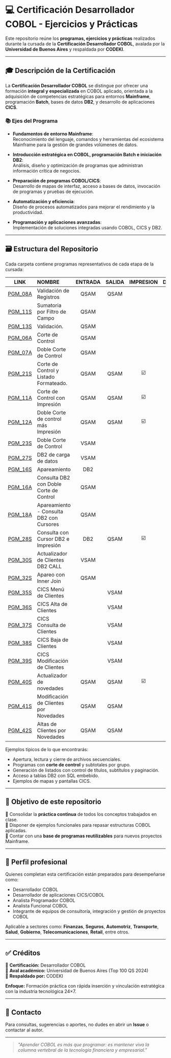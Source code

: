 # 💻 Certificación Desarrollador COBOL - Ejercicios y Prácticas

Este repositorio reúne los **programas, ejercicios y prácticas** realizados durante la cursada de la **Certificación Desarrollador COBOL**, avalada por la **Universidad de Buenos Aires** y respaldada por **CODEKI**.

---

## 🎓 Descripción de la Certificación

La **Certificación Desarrollador COBOL** se distingue por ofrecer una formación **integral y especializada** en COBOL aplicado, orientada a la adquisición de competencias estratégicas para entornos **Mainframe**, programación **Batch**, bases de datos **DB2**, y desarrollo de aplicaciones **CICS**.

### 📚 Ejes del Programa

- **Fundamentos de entorno Mainframe**:  
  Reconocimiento del lenguaje, comandos y herramientas del ecosistema Mainframe para la gestión de grandes volúmenes de datos.

- **Introducción estratégica en COBOL, programación Batch e iniciación DB2**:  
  Análisis, diseño y optimización de programas que administran información crítica de negocios.

- **Preparación de programas COBOL/CICS**:  
  Desarrollo de mapas de interfaz, acceso a bases de datos, invocación de programas y pruebas de ejecución.

- **Automatización y eficiencia**:  
  Diseño de procesos automatizados para mejorar el rendimiento y la productividad.

- **Programación y aplicaciones avanzadas**:  
  Implementación de soluciones integradas usando COBOL, CICS y DB2.


---

## 🗃️ Estructura del Repositorio

Cada carpeta contiene programas representativos de cada etapa de la cursada:

|LINK |NOMBRE | ENTRADA | SALIDA | IMPRESION | DB2 |
|:---:|:------|:-------:|:------:|:------:|:------:|
|[PGM_08A](/Programas/PGM_08A/)|Validación de Registros                   |QSAM |QSAM |   |   |
|[PGM_11S](/Programas/PGM_11S/)|Sumatoria por Filtro de Campo             |QSAM |     |   |   |
|[PGM_13S](/Programas/PGM_13S/)|Validación.                               |QSAM |     |   |   |
|[PGM_06A](/Programas/PGM_06A/)|Corte de Control                          |QSAM |     |   |   |
|[PGM_07A](/Programas/PGM_07A/)|Doble Corte de Control                    |QSAM |     |   |   |
|[PGM_21S](/Programas/PGM_21S/)|Corte de Control y Listado Formateado.    |QSAM |QSAM |☑️ |   |
|[PGM_11A](/Programas/PGM_11A/)|Corte de Control con Impresión            |QSAM |QSAM |☑️ |   |
|[PGM_12A](/Programas/PGM_12A/)|Doble Corte de control más Impresión      |QSAM |QSAM |☑️ |   |
|[PGM_23S](/Programas/PGM_23S/)|Doble Corte de Control                    |VSAM |     |   |   |
|[PGM_27S](/Programas/PGM_27S/)|DB2 de carga de datos                     |VSAM |     |   |✅ |
|[PGM_16S](/Programas/PGM_16S/)|Apareamiento                              |DB2  |     |   |✅ |
|[PGM_16A](/Programas/PGM_16A/)|Consulta DB2 con Doble Corte de Control   |QSAM |     |   |✅ |
|[PGM_18A](/Programas/PGM_18A/)|Apareamiento - Consulta DB2 con Cursores  |QSAM |     |   |✅ |
|[PGM_28S](/Programas/PGM_28S/)|Consulta con Cursor DB2 e Impresión       |DB2  |QSAM |☑️ |✅ |
|[PGM_30S](/Programas/PGM_30S/)|Actualizador de Clientes DB2 CALL         |VSAM |     |   |✅ |
|[PGM_32S](/Programas/PGM_30S/)|Apareo con Inner Join                     |QSAM |     |   |✅ |
|[PGM_35S](/Programas/PGM_35S/)|CICS Menú de Clientes                     |     |VSAM |   |   |
|[PGM_36S](/Programas/PGM_36S/)|CICS Alta de Clientes                     |     |VSAM |   |   |
|[PGM_37S](/Programas/PGM_37S/)|CICS Consulta de Clientes                 |     |VSAM |   |   |
|[PGM_38S](/Programas/PGM_38S/)|CICS Baja de Clientes                     |     |VSAM |   |   |
|[PGM_39S](/Programas/PGM_39S/)|CICS Modificación de Clientes             |     |VSAM |   |   |
|[PGM_40S](/Programas/PGM_40S/)|Actualizador de novedades                 |QSAM |QSAM |☑️ |✅ |
|[PGM_41S](/Programas/PGM_41S/)|Modificación de Clientes por Novedades    |QSAM |QSAM |   |   |
|[PGM_42S](/Programas/PGM_42S/)|Altas de Clientes por Novedades           |QSAM |QSAM |   |   |



Ejemplos típicos de lo que encontrarás:
- Apertura, lectura y cierre de archivos secuenciales.
- Programas con **corte de control** y subtotales por grupo.
- Generación de listados con control de títulos, subtítulos y paginación.
- Acceso a tablas DB2 con SQL embebido.
- Ejemplos de mapas y pantallas CICS.

---

## 🧩 Objetivo de este repositorio

📌 Consolidar la **práctica continua** de todos los conceptos trabajados en clase.  
📌 Disponer de ejemplos funcionales para repasar estructuras COBOL aplicadas.  
📌 Contar con una **base de programas reutilizables** para nuevos proyectos Mainframe.

---

## 🚀 Perfil profesional

Quienes completan esta certificación están preparados para desempeñarse como:
- Desarrollador COBOL
- Desarrollador de aplicaciones CICS/COBOL
- Analista Programador COBOL
- Analista Funcional COBOL
- Integrante de equipos de consultoría, integración y gestión de proyectos COBOL

Aplicable a sectores como:
**Finanzas**, **Seguros**, **Automotriz**, **Transporte**, **Salud**, **Gobierno**, **Telecomunicaciones**, **Retail**, entre otros.

---

## ✅ Créditos

📍 **Certificación:** Desarrollador COBOL  
📍 **Aval académico:** Universidad de Buenos Aires (Top 100 QS 2024)  
📍 **Respaldado por:** CODEKI  

**Enfoque:** Formación práctica con rápida inserción y vinculación estratégica con la industria tecnológica 24×7.

---

## 🤝 Contacto

Para consultas, sugerencias o aportes, no dudes en abrir un **Issue** o contactar al autor.

---

> *"Aprender COBOL es más que programar: es mantener viva la columna vertebral de la tecnología financiera y empresarial."*
